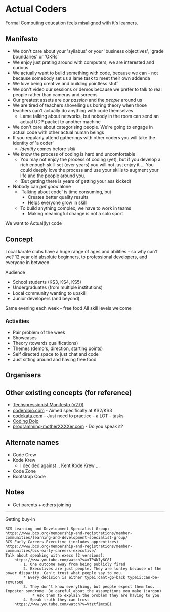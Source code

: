 Actual Coders
=============

Formal Computing education feels misaligned with it's learners.


Manifesto
---------

* We don't care about your 'syllabus' or your 'business objectives', 'grade boundaries' or 'OKRs'
* We enjoy just prating around with computers, we are interested and curious
* We actually want to build something with code, because we can - not because somebody set us a lame task to meet their own addenda
* We love being creative and building pointless stuff
* We don't video our sessions or demos because we prefer to talk to real people rather than cameras and screens
* Our greatest assets are _our passion_ and the _people_ around us
* We are tired of teachers shovelling us boring theory when those teachers can't actually do anything with code themselves
    * Lame talking about networks, but nobody in the room can send an actual UDP packet to another machine
* We don't care about categorising people. We're going to engage in actual code with other actual human beings
* If you regularly attend gatherings with other coders you will take the identity of 'a coder'
    * _Identity_ comes before _skill_
* We know the process of coding is hard and uncomfortable
    * You may not enjoy the process of coding (yet), but if you develop a rich enough skill-set (over years) you will not just enjoy it ...  You could deeply love the process and use your skills to augment your life and the people around you.
    * (But getting there is years of getting your ass kicked)
* Nobody can _get good_ alone
    * 'Talking about code' is time consuming, but 
        * Creates better quality results
        * Helps everyone grow in skill
    * To build anything complex, we have to work in teams
        * Making meaningful change is not a solo sport

We want to Actual(ly) code


Concept
-------

Local karate clubs have a huge range of ages and abilities - so why can't we?
12 year old absolute beginners, to professional developers, and everyone in between

Audience
* School students (KS3, KS4, KS5)
* Undergraduates (from multiple institutions)
* Local community wanting to upskill
* Junior developers (and beyond)

Same evening each week - free food
All skill levels welcome


### Activities

* Pair problem of the week
* Showcases
* Theory (towards qualifications)
* Themes (demo's, direction, starting points)
* Self directed space to just chat and code
* Just sitting around and having free food


Organisers
----------




Other existing concepts (for reference)
--------------

* [Techspressionist Manifesto (v2.0)](https://techspressionism.com/manifesto/)
* [coderdojo.com](https://coderdojo.com/) - Aimed specifically at KS2/KS3
* [codekata.com](http://codekata.com/) - Just need to practice - a LOT - tasks
* [Coding Dojo](https://codingdojo.org/)
* [programming-motherXXXXer.com](http://programming-motherfucker.com/) - Do you speak it?

Alternate names
---------------

* Code Crew
* Kode Krew 
    * I decided against .. Kent Kode Krew ...
* Code Zone
* Bootstrap Code


Notes
-----
* Get parents + others joining


---

Getting buy-in

    BCS Learning and Development Specialist Group: https://www.bcs.org/membership-and-registrations/member-communities/learning-and-development-specialist-group/
    BCS Early Careers Executive (includes apprentices) https://www.bcs.org/membership-and-registrations/member-communities/bcs-early-careers-executive/
    Talk about speaking with execs (2 versions):
        https://www.youtube.com/watch?v=xTP4kIy6C8I
            1. One outcome away from being publicly fired
            2. Executives are just people. They are lonley because of the power disparity. Can't trust what people say to you.
            * Every decision is either typei:cant-go-back typeii:can-be-reversed
            3. They don't know everything, but people expect them too. Imposter syndrome. Be careful about the assumptions you make (jargon)
                * Ask them to explain the problem they are having to you
            4. Speak truth they can trust 
        https://www.youtube.com/watch?v=VtztfImcsBI